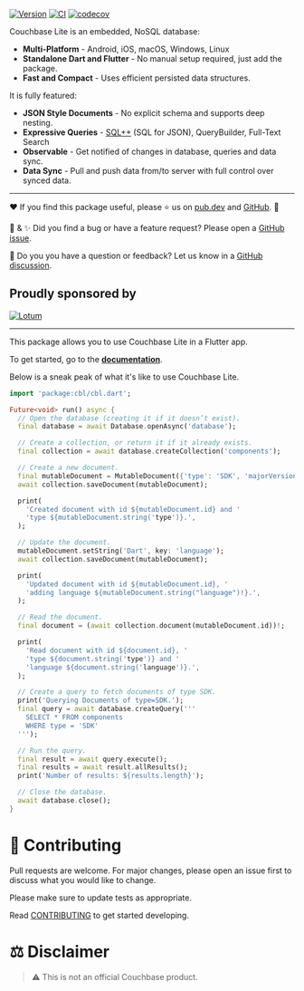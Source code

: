[![Version](https://badgen.net/pub/v/cbl_flutter)](https://pub.dev/packages/cbl_flutter)
[![CI](https://github.com/cbl-dart/cbl-dart/actions/workflows/ci.yaml/badge.svg)](https://github.com/cbl-dart/cbl-dart/actions/workflows/ci.yaml)
[![codecov](https://codecov.io/gh/cbl-dart/cbl-dart/branch/main/graph/badge.svg?token=XNUVBY3Y39)](https://codecov.io/gh/cbl-dart/cbl-dart)

Couchbase Lite is an embedded, NoSQL database:

- **Multi-Platform** - Android, iOS, macOS, Windows, Linux
- **Standalone Dart and Flutter** - No manual setup required, just add the
  package.
- **Fast and Compact** - Uses efficient persisted data structures.

It is fully featured:

- **JSON Style Documents** - No explicit schema and supports deep nesting.
- **Expressive Queries** - [SQL++] (SQL for JSON), QueryBuilder, Full-Text
  Search
- **Observable** - Get notified of changes in database, queries and data sync.
- **Data Sync** - Pull and push data from/to server with full control over
  synced data.

---

❤️ If you find this package useful, please ⭐ us on [pub.dev][cbl] and
[GitHub][repository]. 🙏

🐛 & ✨ Did you find a bug or have a feature request? Please open a [GitHub
issue][issues].

👋 Do you you have a question or feedback? Let us know in a [GitHub
discussion][discussions].

## Proudly sponsored by

[![Lotum](https://raw.githubusercontent.com/cbl-dart/cbl-dart/main/packages/cbl/doc/img/lotum-logo.svg)](https://lotum.com/)

---

This package allows you to use Couchbase Lite in a Flutter app.

To get started, go to the [**documentation**][docs].

Below is a sneak peak of what it's like to use Couchbase Lite.

```dart
import 'package:cbl/cbl.dart';

Future<void> run() async {
  // Open the database (creating it if it doesn’t exist).
  final database = await Database.openAsync('database');

  // Create a collection, or return it if it already exists.
  final collection = await database.createCollection('components');

  // Create a new document.
  final mutableDocument = MutableDocument({'type': 'SDK', 'majorVersion': 2});
  await collection.saveDocument(mutableDocument);

  print(
    'Created document with id ${mutableDocument.id} and '
    'type ${mutableDocument.string('type')}.',
  );

  // Update the document.
  mutableDocument.setString('Dart', key: 'language');
  await collection.saveDocument(mutableDocument);

  print(
    'Updated document with id ${mutableDocument.id}, '
    'adding language ${mutableDocument.string("language")!}.',
  );

  // Read the document.
  final document = (await collection.document(mutableDocument.id))!;

  print(
    'Read document with id ${document.id}, '
    'type ${document.string('type')} and '
    'language ${document.string('language')}.',
  );

  // Create a query to fetch documents of type SDK.
  print('Querying Documents of type=SDK.');
  final query = await database.createQuery('''
    SELECT * FROM components
    WHERE type = 'SDK'
  ''');

  // Run the query.
  final result = await query.execute();
  final results = await result.allResults();
  print('Number of results: ${results.length}');

  // Close the database.
  await database.close();
}
```

# 🤝 Contributing

Pull requests are welcome. For major changes, please open an issue first to
discuss what you would like to change.

Please make sure to update tests as appropriate.

Read [CONTRIBUTING] to get started developing.

# ⚖️ Disclaimer

> ⚠️ This is not an official Couchbase product.

[repository]: https://github.com/cbl-dart/cbl-dart
[contributing]: https://github.com/cbl-dart/cbl-dart/blob/main/CONTRIBUTING.md
[sql++]: https://www.couchbase.com/products/n1ql
[cbl]: https://pub.dev/packages/cbl
[issues]: https://github.com/cbl-dart/cbl-dart/issues
[discussions]: https://github.com/cbl-dart/cbl-dart/discussions
[docs]: https://cbl-dart.dev/
